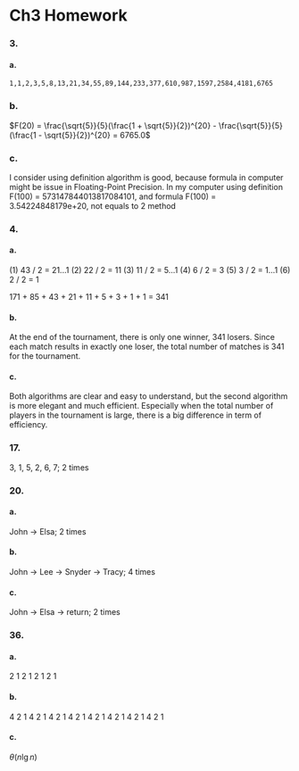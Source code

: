 Ch3 Homework
============

### 3.
#### a.
```
1,1,2,3,5,8,13,21,34,55,89,144,233,377,610,987,1597,2584,4181,6765
```

### b.
$F(20) = \frac{\sqrt{5}}{5}(\frac{1 + \sqrt{5}}{2})^{20} - \frac{\sqrt{5}}{5}(\frac{1 - \sqrt{5}}{2})^{20} = 6765.0$

### c.
I consider using definition algorithm is good, because formula in computer might
be issue in Floating-Point Precision.
In my computer using definition F(100) = 573147844013817084101, and formula F(100) = 3.54224848179e+20, not equals to 2 method

### 4.

#### a.
(1) 43 / 2 = 21...1
(2) 22 / 2 = 11
(3) 11 / 2 = 5...1
(4) 6 / 2 = 3
(5) 3 / 2 = 1...1
(6) 2 / 2 = 1

171 + 85 + 43 + 21 + 11 + 5 + 3 + 1 + 1 = 341

#### b.
At the end of the tournament, there is only one winner, 341 losers. Since each
match results in exactly one loser, the total number of matches is 341 for the
tournament.

#### c.
Both algorithms are clear and easy to understand, but the second algorithm is
more elegant and much efficient. Especially when the total number of players in
the tournament is large, there is a big difference in term of efficiency.

### 17.
3, 1, 5, 2, 6, 7; 2 times

### 20.

#### a.
John -> Elsa; 2 times

#### b.
John -> Lee -> Snyder -> Tracy; 4 times

#### c.
John -> Elsa -> return; 2 times


### 36.

#### a.
2 1 2 1 2 1 2 1

#### b.
4 2 1 4 2 1 4 2 1 4 2 1 4 2 1 4 2 1 4 2 1 4 2 1

#### c.
$\theta (n \lg n)$
